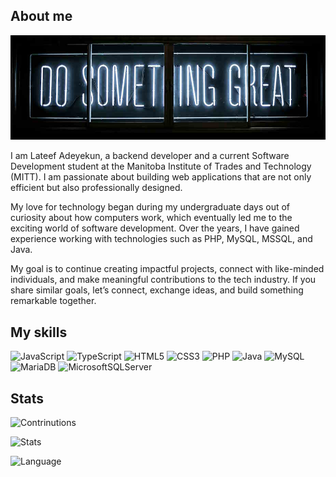 ## About me 

![Banner](./assets/img/banner.jpg)

I am Lateef Adeyekun, a backend developer and a current Software Development student at the Manitoba Institute of Trades and Technology (MITT). I am passionate about building web applications that are not only efficient but also professionally designed.

My love for technology began during my undergraduate days out of curiosity about how computers work, which eventually led me to the exciting world of software development. Over the years, I have gained experience working with technologies such as PHP, MySQL, MSSQL, and Java.

My goal is to continue creating impactful projects, connect with like-minded individuals, and make meaningful contributions to the tech industry. If you share similar goals, let’s connect, exchange ideas, and build something remarkable together.


## My skills

![JavaScript](https://img.shields.io/badge/javascript-%23323330.svg?style=for-the-badge&logo=javascript&logoColor=%23F7DF1E)
![TypeScript](https://img.shields.io/badge/typescript-%23007ACC.svg?style=for-the-badge&logo=typescript&logoColor=white)
![HTML5](https://img.shields.io/badge/html5-%23E34F26.svg?style=for-the-badge&logo=html5&logoColor=white)
![CSS3](https://img.shields.io/badge/css3-%231572B6.svg?style=for-the-badge&logo=css3&logoColor=white)
![PHP](https://img.shields.io/badge/php-%23777BB4.svg?style=for-the-badge&logo=php&logoColor=white)
![Java](https://img.shields.io/badge/java-%23ED8B00.svg?style=for-the-badge&logo=openjdk&logoColor=white)
![MySQL](https://img.shields.io/badge/mysql-4479A1.svg?style=for-the-badge&logo=mysql&logoColor=white)
![MariaDB](https://img.shields.io/badge/MariaDB-003545?style=for-the-badge&logo=mariadb&logoColor=white)
![MicrosoftSQLServer](https://img.shields.io/badge/Microsoft%20SQL%20Server-CC2927?style=for-the-badge&logo=microsoft%20sql%20server&logoColor=white)


## Stats

![Contrinutions](http://github-profile-summary-cards.vercel.app/api/cards/profile-details?username=ladeyekun&theme=nord_dark)

![Stats](http://github-profile-summary-cards.vercel.app/api/cards/stats?username=ladeyekun&theme=nord_dark)

![Language](http://github-profile-summary-cards.vercel.app/api/cards/repos-per-language?username=ladeyekun&theme=nord_dark)

<!--
**ladeyekun/ladeyekun** is a ✨ _special_ ✨ repository because its `README.md` (this file) appears on your GitHub profile.

Here are some ideas to get you started:

- 🔭 I’m currently working on ...
- 🌱 I’m currently learning ...
- 👯 I’m looking to collaborate on ...
- 🤔 I’m looking for help with ...
- 💬 Ask me about ...
- 📫 How to reach me: ...
- 😄 Pronouns: ...
- ⚡ Fun fact: ...
-->
